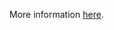 More information [here](https://docs.prismacloud.io/en/enterprise-edition/policy-reference/kubernetes-policies/kubernetes-policy-index/minimize-the-admission-of-containers-with-capabilities-assigned).
